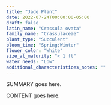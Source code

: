 ```yaml
---
title: "Jade Plant"
date: 2022-07-24T00:00:00-05:00
draft: false
latin_name: "Crassula ovata"
family_name: "Crassulaceae"
plant_type: "Succulent"
bloom_time: "Spring;Winter"
flower_color: "White"
size_at_maturity: "< 1 ft"
water_needs: "Low"
additional_characteristices_notes: ""
---
```


SUMMARY goes here.

<!--more-->

CONTENT goes here.
